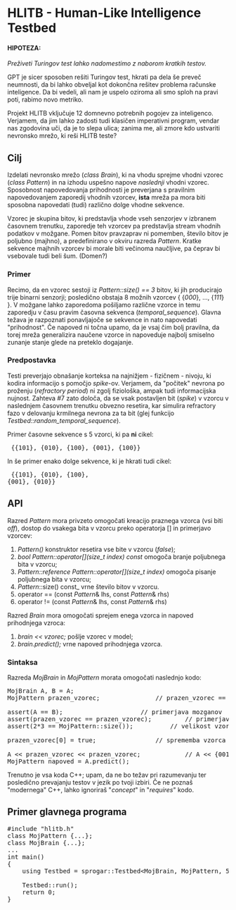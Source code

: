 # HLITB - Human-Like Intelligence Testbed

#### HIPOTEZA:
  _Preživeti Turingov test lahko nadomestimo z naborom kratkih testov._

GPT je sicer sposoben rešiti Turingov test, hkrati pa dela še preveč neumnosti, da bi lahko obveljal kot dokončna rešitev problema računske inteligence. Da bi vedeli, ali nam je uspelo oziroma ali smo sploh na pravi poti, rabimo novo metriko. 

Projekt HLITB vključuje 12 domnevno potrebnih pogojev za inteligenco. Verjamem, da jim lahko zadosti tudi klasičen imperativni program, vendar nas zgodovina uči, da je to slepa ulica; zanima me, ali zmore kdo ustvariti nevronsko mrežo, ki reši HLITB teste?


## Cilj
Izdelati nevronsko mrežo (_class Brain_), ki na vhodu sprejme vhodni vzorec (_class Pattern_) in na izhodu uspešno napove *naslednji* vhodni vzorec. Sposobnost napovedovanja prihodnosti je preverjana s pravilnim napovedovanjem zaporedij vhodnih vzorcev, **ista** mreža pa mora biti sposobna napovedati (tudi) različno dolge vhodne sekvence. 

Vzorec je skupina bitov, ki predstavlja vhode vseh senzorjev v izbranem časovnem trenutku, zaporedje teh vzorcev pa predstavlja stream vhodnih podatkov v možgane. Pomen bitov pravzaprav ni pomemben, število bitov je poljubno (majhno), a predefinirano v okviru razreda _Pattern_. Kratke sekvence majhnih vzorcev bi morale biti večinoma naučljive, pa čeprav bi vsebovale tudi beli šum. (Domen?)

### Primer
Recimo, da en vzorec sestoji iz _Pattern::size() == 3_ bitov, ki jih producirajo trije binarni senzorji; posledično obstaja 8 možnih vzorcev { {_000_}, ..., {_111_} }. V možgane lahko zaporedoma pošiljamo različne vzorce in temu zaporedju v času pravim časovna sekvenca (_temporal_sequence_). Glavna težava je razpoznati ponavljajoče se sekvence in nato napovedati "prihodnost". Če napoved ni točna upamo, da je vsaj čim bolj pravilna, da torej mreža generalizira naučene vzorce in napoveduje najbolj smiselno zunanje stanje glede na preteklo dogajanje.

### Predpostavka
Testi preverjajo obnašanje korteksa na najnižjem - fizičnem - nivoju, ki kodira informacijo s pomočjo _spike_-ov. Verjamem, da "počitek" nevrona po proženju (_refractory period_) ni zgolj fiziološka, ampak tudi informacijska nujnost. Zahteva #7 zato določa, da se vsak postavljen bit (_spike_) v vzorcu v naslednjem časovnem trenutku obvezno resetira, kar simulira refractory fazo v delovanju krmilnega nevrona za ta bit (glej funkcijo _Testbed::random_temporal_sequence_).

Primer časovne sekvence s 5 vzorci, ki pa **ni** cikel: <pre> {{101}, {010}, {100}, {001}, {100}} </pre>
In še primer enako dolge sekvence, ki je hkrati tudi cikel: <pre> {{101}, {010}, {100}, {001}, {010}} </pre>

## API
Razred _Pattern_ mora privzeto omogočati kreacijo praznega vzorca (vsi biti _off_), dostop do vsakega bita v vzorcu preko operatorja [] in primerjavo vzorcev:
1. _Pattern()_ konstruktor resetira vse bite v vzorcu (_false_);
2. _bool Pattern::operator[](size_t index) const_ omogoča branje poljubnega bita v vzorcu;
3. _Pattern::reference Pattern::operator[](size_t index)_ omogoča pisanje poljubnega bita v vzorcu;
4. _Pattern_::size() const_ vrne število bitov v vzorcu.
5. operator == (const _Pattern_& lhs, const _Pattern_& rhs)
6. operator != (const _Pattern_& lhs, const _Pattern_& rhs)

Razred _Brain_ mora omogočati sprejem enega vzorca in napoved prihodnjega vzroca:
1. _brain << vzorec;_ pošlje vzorec v model;
2. _brain.predict();_ vrne napoved prihodnjega vzorca.




### Sintaksa

Razreda _MojBrain_ in _MojPattern_ morata omogočati naslednjo kodo:
<pre>
MojBrain A, B = A;
MojPattern prazen_vzorec;				// prazen_vzorec == {000}
	
assert(A == B);						// primerjava mozganov
assert(prazen_vzorec == prazen_vzorec);			// primerjava vzorcev
assert(2*3 == MojPattern::size());			// velikost vzorca v primeru video 2x3

prazen_vzorec[0] = true;				// sprememba vzorca {000} -> {001}

A << prazen_vzorec << prazen_vzorec;			// A << {001} << {001};
MojPattern napoved = A.predict();
</pre>

Trenutno je vsa koda C++; upam, da ne bo težav pri razumevanju ter posledično prevajanju testov v jezik po tvoji izbiri. Če ne poznaš "modernega" C++, lahko ignoriraš "_concept_" in "_requires_" kodo.


## Primer glavnega programa

<pre>
#include "hlitb.h"
class MojPattern {...};
class MojBrain {...};
...
int main()
{
	using Testbed = sprogar::Testbed&lt;MojBrain, MojPattern, 500/*SimulatedInfinity*/&gt;;
	
	Testbed::run();
	return 0;
}
</pre>


